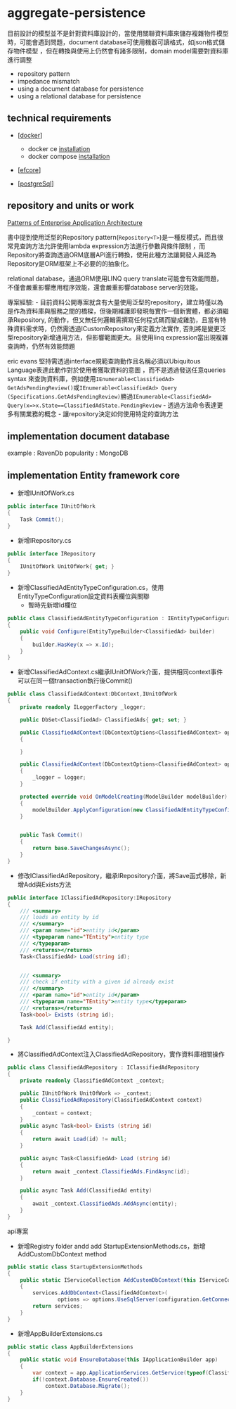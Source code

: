 # aggregate-persistence

目前設計的模型並不是針對資料庫設計的，當使用關聯資料庫來儲存複雜物件模型時，可能會遇到問題，document database可使用機器可讀格式，如json格式儲存物件模型
，但在轉換與使用上仍然會有諸多限制，domain model需要對資料庫進行調整

- repository pattern
- impedance mismatch
- using a document database for persistence
- using a relational database for persistence

## technical requirements

- [[docker]]
    - docker ce [installation](https://docs.docker.com/install)
    - docker compose [installation](https://docs.docker.com/compose/install/)

- [[efcore]]

- [[postgreSql]]


## repository and units or work

[Patterns of Enterprise Application Architecture](https://martinfowler.com/eaacatalog/repository.html)

書中提到使用泛型的Repository pattern(`Repository<T>`)是一種反模式，而且很常見查詢方法允許使用lambda expression方法進行參數與條件限制
，而Repository將查詢透過ORM底層API進行轉換，使用此種方法讓開發人員認為Repository是ORM框架上不必要的的抽象化。

relational database，通過ORM使用LINQ query translate可能會有效能問題，不僅會嚴重影響應用程序效能，還會嚴重影響database server的效能。

專案經驗:
    - 目前資料公開專案就含有大量使用泛型的repository，建立時僅以為是作為資料庫與服務之間的橋樑，但後期維護即發現每實作一個新實體，都必須繼承Repository<T>, 的動作，但又無任何邏輯需撰寫任何程式碼而變成雞肋，且當有特殊資料需求時，仍然需透過ICustomRepository來定義方法實作, 否則將是變更泛型repository新增通用方法，但影響範圍更大。且使用linq expression當出現複雜查詢時，仍然有效能問題

eric evans 堅持需透過interface規範查詢動作且名稱必須以Ubiquitous Language表達此動作對於使用者獲取資料的意圖
，而不是透過發送任意queries syntax 來查詢資料庫，例如使用`IEnumerable<ClassifiedAd> GetAdsPendingReview()`或`IEnumerable<ClassifiedAd> Query (Specifications.GetAdsPendingReview)`勝過`IEnumerable<ClassifiedAd> Query(x=>x.State==ClassifiedAdState.PendingReview`
    - 透過方法命令表達更多有關業務的概念
    - 讓repository決定如何使用特定的查詢方法

## implementation document database

example : RavenDb
popularity : MongoDB

## implementation Entity framework core

- 新增IUnitOfWork.cs
```csharp
public interface IUnitOfWork
{
    Task Commit();
}
```

- 新增IRepository.cs
```csharp
public interface IRepository
{
    IUnitOfWork UnitOfWork{ get; }
}
```

- 新增ClassifiedAdEntityTypeConfiguration.cs，使用EntityTypeConfiguration設定資料表欄位與關聯
    - 暫時先新增Id欄位
```csharp
public class ClassifiedAdEntityTypeConfiguration : IEntityTypeConfiguration<ClassifiedAd>
{
    public void Configure(EntityTypeBuilder<ClassifiedAd> builder)
    {
        builder.HasKey(x => x.Id);
    }
}
```


- 新增ClassifiedAdContext.cs繼承IUnitOfWork介面，提供相同context事件可以在同一個transaction執行後Commit()

```csharp
public class ClassifiedAdContext:DbContext,IUnitOfWork
{
    private readonly ILoggerFactory _logger;

    public DbSet<ClassifiedAd> ClassifiedAds{ get; set; }

    public ClassifiedAdContext(DbContextOptions<ClassifiedAdContext> options):base(options)
    {

    }

    public ClassifiedAdContext(DbContextOptions<ClassifiedAdContext> options,ILoggerFactory logger):this(options)
    {
        _logger = logger;
    }

    protected override void OnModelCreating(ModelBuilder modelBuilder)
    {
        modelBuilder.ApplyConfiguration(new ClassifiedAdEntityTypeConfiguration());
    }


    public Task Commit()
    {
        return base.SaveChangesAsync();
    }
}
```

- 修改IClassifiedAdRepository，繼承IRepository介面，將Save函式移除，新增Add與Exists方法

```csharp
public interface IClassifiedAdRepository:IRepository
{
    /// <summary>
    /// loads an entity by id
    /// </summary>
    /// <param name="id">entity id</param>
    /// <typeparam name="TEntity">entity type
    /// </typeparam>
    /// <returns></returns>
    Task<ClassifiedAd> Load(string id);


    /// <summary>
    /// check if entity with a given id already exist
    /// </summary>
    /// <param name="id">entity id</param>
    /// <typeparam name="TEntity">entity type</typeparam>
    /// <returns></returns>
    Task<bool> Exists (string id);

    Task Add(ClassifiedAd entity);

}
```

- 將ClassifiedAdContext注入ClassifiedAdRepository，實作資料庫相關操作
```csharp
public class ClassifiedAdRepository : IClassifiedAdRepository
{
    private readonly ClassifiedAdContext _context;

    public IUnitOfWork UnitOfWork => _context;
    public ClassifiedAdRepository(ClassifiedAdContext context)
    {
        _context = context;
    }
    public async Task<bool> Exists (string id)
    {
        return await Load(id) != null;
    }

    public async Task<ClassifiedAd> Load (string id)
    {
        return await _context.ClassifiedAds.FindAsync(id);
    }

    public async Task Add(ClassifiedAd entity)
    {
        await _context.ClassifiedAds.AddAsync(entity);
    }
}
```

api專案

- 新增Registry folder andd add StartupExtensionMethods.cs，新增AddCustomDbContext method
```csharp
public static class StartupExtensionMethods
{
    public static IServiceCollection AddCustomDbContext(this IServiceCollection services,IConfiguration configuration )
    {
        services.AddDbContext<ClassifiedAdContext>(
                options => options.UseSqlServer(configuration.GetConnectionString("DefaultConnection")));
        return services;
    }
}
```

- 新增AppBuilderExtensions.cs
```csharp
public static class AppBuilderExtensions
{
    public static void EnsureDatabase(this IApplicationBuilder app)
    {
        var context = app.ApplicationServices.GetService(typeof(ClassifiedAdContext)) as ClassifiedAdContext;
        if(!context.Database.EnsureCreated())
            context.Database.Migrate();
    }
}
```


[//begin]: # "Autogenerated link references for markdown compatibility"
[docker]: ../../../7-operate/learning/docker/docker.md "Docker"
[efcore]: ../../../2-code/learning/tool/Efcore/efcore.md "EfCore"
[postgreSql]: ../../../2-code/learning/tool/PostgreSQL/postgreSql.md "postgreSql"
[//end]: # "Autogenerated link references"
